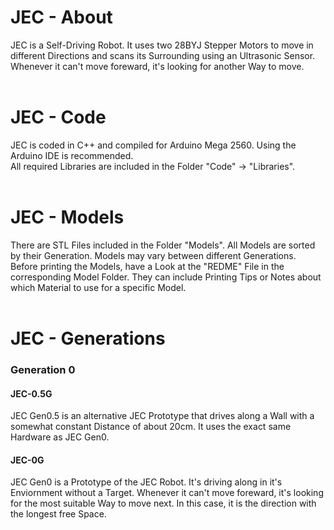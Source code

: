 # JEC - About
JEC is a Self-Driving Robot. It uses two 28BYJ Stepper Motors to move in different Directions and scans its Surrounding using an Ultrasonic Sensor. <br>
Whenever it can't move foreward, it's looking for another Way to move.
<br><br>
# JEC - Code
JEC is coded in C++ and compiled for Arduino Mega 2560. Using the Arduino IDE is recommended. <br>
All required Libraries are included in the Folder "Code" -> "Libraries".
<br><br>
# JEC - Models
There are STL Files included in the Folder "Models". All Models are sorted by their Generation. Models may vary between different Generations. <br>
Before printing the Models, have a Look at the "REDME" File in the corresponding Model Folder. They can include Printing Tips or Notes about which Material to use for a specific Model.
<br><br>
# JEC - Generations
<h3>Generation 0</h3>
<h4>JEC-0.5G</h4>

JEC Gen0.5 is an alternative JEC Prototype that drives along a Wall with a somewhat constant Distance of about 20cm. It uses the exact same Hardware as JEC Gen0. 

<h4>JEC-0G</h4>

JEC Gen0 is a Prototype of the JEC Robot. It's driving along in it's Enviornment without a Target. Whenever it can't move foreward, it's looking for the most suitable Way to move next. In this case, it is the direction with the longest free Space.
